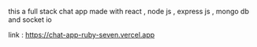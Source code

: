 this a full stack chat app made with react , node js , express js , mongo db and socket io 

link : https://chat-app-ruby-seven.vercel.app
